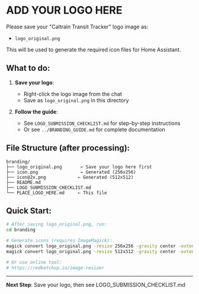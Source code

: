 # ADD YOUR LOGO HERE

Please save your "Caltrain Transit Tracker" logo image as:
- `logo_original.png`

This will be used to generate the required icon files for Home Assistant.

## What to do:

1. **Save your logo**:
   - Right-click the logo image from the chat
   - Save as `logo_original.png` in this directory

2. **Follow the guide**:
   - See `LOGO_SUBMISSION_CHECKLIST.md` for step-by-step instructions
   - Or see `../BRANDING_GUIDE.md` for complete documentation

## File Structure (after processing):

```
branding/
├── logo_original.png       ← Save your logo here first
├── icon.png                ← Generated (256x256)
├── icon@2x.png            ← Generated (512x512)
├── README.md
├── LOGO_SUBMISSION_CHECKLIST.md
└── PLACE_LOGO_HERE.md     ← This file
```

## Quick Start:

```bash
# After saving logo_original.png, run:
cd branding

# Generate icons (requires ImageMagick):
magick convert logo_original.png -resize 256x256 -gravity center -extent 256x256 icon.png
magick convert logo_original.png -resize 512x512 -gravity center -extent 512x512 icon@2x.png

# Or use online tool:
# https://redketchup.io/image-resizer
```

---

**Next Step**: Save your logo, then see LOGO_SUBMISSION_CHECKLIST.md
